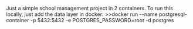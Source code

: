 Just a simple school management project in 2 containers. To run this locally, just add the data layer in docker:
      >>docker run --name postgresql-container -p 5432:5432 -e POSTGRES_PASSWORD=root -d postgres
      
